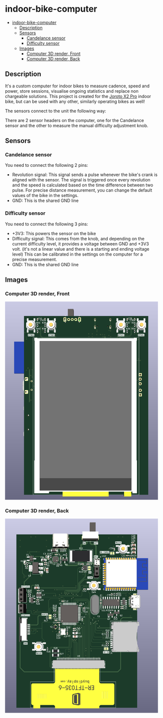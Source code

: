 # indoor-bike-computer

- [indoor-bike-computer](#indoor-bike-computer)
	- [Description](#description)
	- [Sensors](#sensors)
		- [Candelance sensor](#candelance-sensor)
		- [Difficulty sensor](#difficulty-sensor)
	- [Images](#images)
		- [Computer 3D render, Front](#computer-3d-render-front)
		- [Computer 3D render, Back](#computer-3d-render-back)

## Description

It's a custom computer for indoor bikes to measure cadence, speed and power, store sessions, visualise ongoing statistics and replace non chargeable solutions. This project is created for the [Joroto X2 Pro](https://jorotofitness.com/products/joroto-x2pro-bluetooth-stationary-exercise-bike) indoor bike, but can be used with any other, similarly operating bikes as well!

The sensors connect to the unit the following way:

There are 2 sensor headers on the computer, one for the Candelance sensor and the other to measure the manual difficulty adjustment knob.

## Sensors

### Candelance sensor

You need to connect the following 2 pins:

- Revolution signal: This signal sends a pulse whenever the bike's crank is aligned with the sensor. The signal is triggered once every revolution and the speed is calculated based on the time difference between two pulse. For precise distance measurement, you can change the default values of the bike in the settings.
- GND: This is the shared GND line

### Difficulty sensor

You need to connect the following 3 pins:

- +3V3: This powers the sensor on the bike
- Difficulty signal: This comes from the knob, and depending on the current difficulty level, it provides a voltage between GND and +3V3 volt. (it's not a linear value and there is a starting and ending voltage level) This can be calibrated in the settings on the computer for a precise measurement.
- GND: This is the shared GND line

## Images

### Computer 3D render, Front
![Computer 3D - Front](./Media/computer_front.png)

### Computer 3D render, Back
![Computer 3D - Back](./Media/computer_back.png)